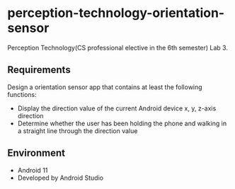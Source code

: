 # perception-technology-orientation-sensor
Perception Technology(CS professional elective in the 6th semester) Lab 3.
## Requirements
Design a orientation sensor app that contains at least the following functions:
- Display the direction value of the current Android device x, y, z-axis direction
- Determine whether the user has been holding the phone and walking in a straight line through the direction value
## Environment
- Android 11
- Developed by Android Studio
